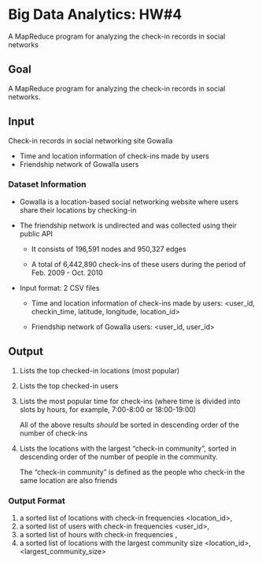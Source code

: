 # Big Data Analytics: HW#4
A MapReduce program for analyzing the check-in records in social networks

## Goal

A MapReduce program for analyzing the check-in records in social networks.

## Input

Check-in records in social networking site Gowalla

- Time and location information of check-ins made by users
- Friendship network of Gowalla users

### Dataset Information

- Gowalla is a location-based social networking website where users share their locations by checking-in

- The friendship network is undirected and was collected using their public API

  - It consists of 196,591 nodes and 950,327 edges

  - A total of 6,442,890 check-ins of these users during the period of Feb. 2009 - Oct. 2010

- Input format: 2 CSV files

  - Time and location information of check-ins made by users: <user_id, checkin_time, latitude, longitude, location_id>

  - Friendship network of Gowalla users: <user_id, user_id>

    

## Output

1. Lists the top checked-in locations (most popular)

2. Lists the top checked-in users

3. Lists the most popular time for check-ins (where time is divided into slots by hours, for example, 7:00-8:00 or 18:00-19:00)

   All of the above results *should* be sorted in descending order of the number of check-ins
   
4. Lists the locations with the largest “check-in community”, sorted in descending order of the number of people in the community.

   The “check-in community” is defined as the people who check-in the same location are also friends

### Output Format

1. a sorted list of locations with check-in frequencies
<location_id>, <freq>
2. a sorted list of users with check-in frequencies
<user_id>, <freq>
3. a sorted list of hours with check-in frequencies
<hour>, <freq>
4. a sorted list of locations with the largest community size
<location_id>, <largest_community_size> 

